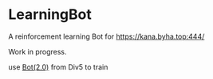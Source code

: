 # LearningBot
A reinforcement learning Bot for https://kana.byha.top:444/

Work in progress.

use [Bot(2.0)](https://github.com/F-Unction/CheckmateBot) from Div5 to train
